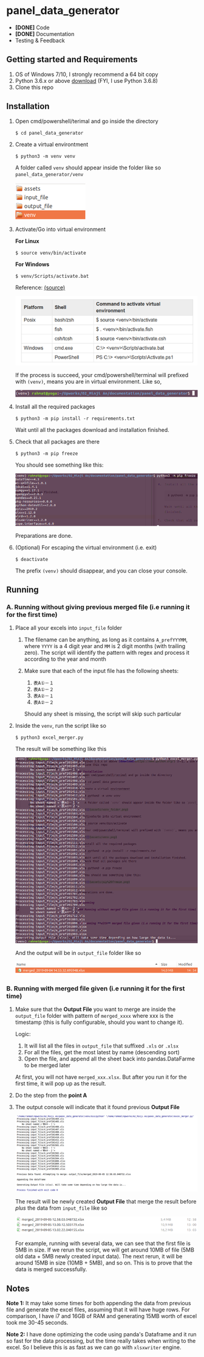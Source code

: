 # panel_data_generator

- **[DONE]** Code
- **[DONE]** Documentation
- Testing & Feedback

## Getting started and Requirements
1. OS of Windows 7/10, I strongly recommend a 64 bit copy
2. Python 3.6.x or above [download](https://www.python.org/) (FYI, I use Python 3.6.8)
3. Clone this repo

## Installation
1. Open cmd/powershell/terimal and go inside the directory
    ```
    $ cd panel_data_generator
    ```
2. Create a virtual environtment
    ```
    $ python3 -m venv venv
    ```
    A folder called `venv` should appear inside the folder like so `panel_data_generator/venv`
    
    ![](assets/venv_folder.png)

3. Activate/Go into virtual environment

    **For Linux**

    ```
    $ source venv/bin/activate
    ```
    
    **For Windows**
    ```
    $ venv/Scripts/activate.bat
    ```
    
    Reference: [(source)](https://docs.python.org/3/library/venv.html)
    
    ![](assets/venv_activate.png)
    
    If the process is succeed, your cmd/powershell/terminal will prefixed with `(venv)`, means you are in virtual environment. Like so,

    ![](assets/venv.png)
    
    
4. Install all the required packages
    ```
    $ python3 -m pip install -r requirements.txt
    ```
    Wait until all the packages download and installation finished.
5. Check that all packages are there
    ```
    $ python3 -m pip freeze
    ```
    You should see something like this:
    
    ![](assets/pip%20freeze.png)

    Preparations are done.

6. (Optional) For escaping the virtual environment (i.e. exit)
    ```
    $ deactivate
    ```
    The prefix `(venv)` should disappear, and you can close your console.



## Running

### A. Running without giving previous merged file (i.e running it for the first time)
1. Place all your excels into `input_file` folder
    1. The filename can be anything, as long as it contains `A_prefYYYMM`, where `YYYY` is a 4 digit year and `MM` is 2 digit months (with trailing zero).
    The script will identify the pattern with regex and process it according to the year and month
    2. Make sure that each of the input file has the following sheets:
        1. `表A①－１`
        2. `表A①－２`
        3. `表A②－１`
        4. `表A②－２`
        
        Should any sheet is missing, the script will skip such particular 
2. Inside the `venv`, run the script like so
    ```
    $ python3 excel_merger.py
    ```
    
    The result will be something like this
    
    ![](assets/run_console.png)
    
    And the output will be in `output_file` folder like so
    
    ![](assets/run_result.png)


### B. Running **with** merged file given (i.e running it for the first time)

1. Make sure that the **Output File** you want to merge are inside the `output_file` folder with pattern of `merged_xxxx` where xxx is the timestamp (this is fully configurable, should you want to change it).
    
    Logic:
    1. It will list all the files in `output_file` that suffixed `.xls` or `.xlsx`
    2. For all the files, get the most latest by name (descending sort)
    3. Open the file, and append all the sheet back into pandas.DataFarme to be merged later
    
    At first, you will not have `merged_xxx.xlsx`. But after you run it for the first time, it will pop up as the result.

2. Do the step from the **point A**
3. The output console will indicate that it found previous **Output File**

    ![](assets/run_console_merge.png)
    
    The result will be newly created **Output File** that merge the result before *plus* the data from `input_file` like so
    
    ![](assets/merge_nautilus.png)
    
    For example, running with several data, we can see that the first file is 5MB in size. 
    If we rerun the script, we will get around 10MB of file (5MB old data + 5MB newly created input data). 
    The next rerun, it will be around 15MB in size (10MB + 5MB), and so on.
    This is to prove that the data is merged successfully.
    



## Notes
**Note 1:** It may take some times for both appending the data from previous file and generate the excel files, assuming that it will have huge rows. 
For comparison, I have i7 and 16GB of RAM and generating 15MB worth of excel took me 30-45 seconds.


**Note 2:** I have done optimizing the code using panda's Dataframe and it run so fast for the data processing, but the time really takes when writing to the excel. So I believe this is as fast as we can go with `xlsxwriter` engine.
